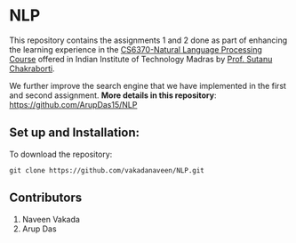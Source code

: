 # NLP
This repository contains the assignments 1 and 2 done as part of enhancing the learning experience in the [CS6370-Natural Language Processing Course](https://www.cse.iitm.ac.in/course_details.php?arg=MjI=) offered in Indian Institute of Technology Madras by [Prof. Sutanu Chakraborti](https://www.cse.iitm.ac.in/~sutanuc/).

We further improve the search engine that we have implemented in the first and second assignment. **More details in this repository**: https://github.com/ArupDas15/NLP

## Set up and Installation: ##
To download the repository: 

`git clone https://github.com/vakadanaveen/NLP.git`

## Contributors ##
1. Naveen Vakada
2. Arup Das
